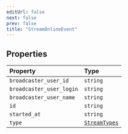 ```yaml
---
editUrl: false
next: false
prev: false
title: "StreamOnlineEvent"
---
```


## Properties

| Property | Type |
| :------ | :------ |
| `broadcaster_user_id` | `string` |
| `broadcaster_user_login` | `string` |
| `broadcaster_user_name` | `string` |
| `id` | `string` |
| `started_at` | `string` |
| `type` | [`StreamTypes`](/api/eventsub/type-aliases/streamtypes/) |
